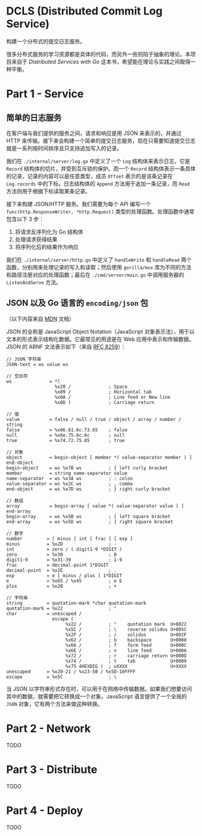 # DCLS (Distributed Commit Log Service)

构建一个分布式的提交日志服务。

很多分布式服务的学习资源都是具体的代码，而另外一些则陷于抽象的理论。本项目来自于 *Distributed Services with Go* 这本书，希望能在理论与实践之间取得一种平衡。

# Part 1 - Service

## 简单的日志服务

在客户端与我们提供的服务之间，请求和响应是用 JSON 来表示的，并通过 HTTP 来传输。接下来会构建一个简单的提交日志服务，现在只需要知道提交日志就是一系列按时间排序且只支持追加写入的记录。



我们在 `./internal/server/log.go` 中定义了一个 `Log` 结构体来表示日志，它是 `Record` 结构体的切片，并受到互斥锁的保护。而一个 `Record` 结构体表示一条具体的记录，记录的内容可以是任意类型，成员 `Offset` 表示的是该条记录在 `Log.records` 中的下标。日志结构体的 `Append` 方法用于追加一条记录，而 `Read` 方法则用于根据下标读取某条记录。



接下来构建 JSON/HTTP 服务。我们需要为每个 API 编写一个 `func(http.ResponseWriter, *http.Request)` 类型的处理函数。处理函数中通常包含以下 3 步：

1. 将请求反序列化为 Go 结构体
2. 处理请求获得结果
3. 将序列化后的结果作为响应

我们在 `./internal/server/http.go` 中定义了 `handleWrite` 和 `handleRead` 两个函数，分别用来处理记录的写入和读取；然后使用 `gorilla/mux` 库为不同的方法和路径注册对应的处理函数；最后在 `./cmd/server/main.go` 中调用服务器的 `ListenAndServe` 方法。

## JSON 以及 Go 语言的 `encoding/json` 包

（以下内容来自 [MDN](https://developer.mozilla.org/en-US/docs/Learn/JavaScript/Objects/JSON) 文档）

JSON 的全称是 JavaScript Object Notation（JavaScript 对象表示法），用于以文本的形式表示结构化数据。它最常见的用途是在 Web 应用中表示和传输数据。JSON 的 ABNF 文法表示如下（来自 [RFC 8259](https://datatracker.ietf.org/doc/html/rfc8259)）：

```
// JSON 字符串
JSON-text = ws value ws

// 空白符
ws              = *(
                  %x20 /              ; Space
                  %x09 /              ; Horizontal tab
                  %x0A /              ; Line feed or New line
                  %x0D )              ; Carriage return

// 值
value           = false / null / true / object / array / number / string
false           = %x66.61.6c.73.65    ; false
null            = %x6e.75.6c.6c       ; null
true            = %x74.72.75.65       ; true

// 对象
object          = begin-object [ member *( value-separator member ) ] end-object
begin-object    = ws %x7B ws          ; { left curly bracket
member          = string name-separator value
name-separator  = ws %x3A ws          ; : colon
value-separator = ws %x2C ws          ; , comma
end-object      = ws %x7D ws          ; } right curly bracket

// 数组
array           = begin-array [ value *( value-separator value ) ] end-array
begin-array     = ws %x5B ws          ; [ left square bracket
end-array       = ws %x5D ws          ; ] right square bracket

// 数字
number         = [ minus ] int [ frac ] [ exp ]
minus          = %x2D                 ; -
int            = zero / ( digit1-9 *DIGIT )
zero           = %x30                 ; 0
digit1-9       = %x31-39              ; 1-9
frac           = decimal-point 1*DIGIT
decimal-point  = %x2E                 ; .
exp            = e [ minus / plus ] 1*DIGIT
e              = %x65 / %x45          ; e E
plus           = %x2B                 ; +    

// 字符串
string         = quotation-mark *char quotation-mark
quotation-mark = %x22                 ; "
char           = unescaped /
                 escape (
                      %x22 /          ; "    quotation mark  U+0022
                      %x5C /          ; \    reverse solidus U+005C
                      %x2F /          ; /    solidus         U+002F
                      %x62 /          ; b    backspace       U+0008
                      %x66 /          ; f    form feed       U+000C
                      %x6E /          ; n    line feed       U+000A
                      %x72 /          ; r    carriage return U+000D
                      %x74 /          ; t    tab             U+0009
                      %x75 4HEXDIG )  ; uXXXX                U+XXXX
unescaped      = %x20-21 / %x23-5B / %x5D-10FFFF
escape         = %x5C                 ; \
```

当 JSON 以字符串形式存在时，可以用于在网络中传输数据。如果我们想要访问其中的数据，就需要把它转换成一个对象。JavaScript 语言提供了一个全局的 `JSON` 对象，它有两个方法来做这种转换。

# Part 2 - Network

TODO

# Part 3 - Distribute

TODO

# Part 4 - Deploy

TODO
